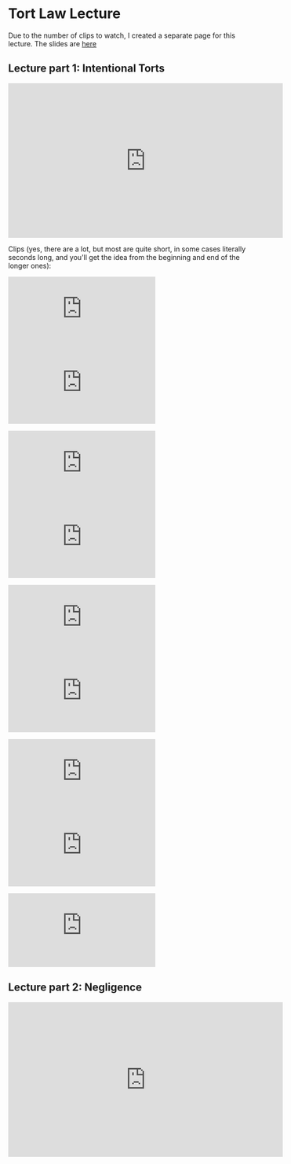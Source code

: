 # Tort Law Lecture

Due to the number of clips to watch, I created a separate page for this lecture. The slides are [here](https://jlingwall.github.io/LegalEnvironment/slides/buslaw_slides_ch07_torts.html#1)

## Lecture part 1: Intentional Torts

<iframe width="560" height="315" src="https://www.youtube.com/embed/qoeF9Fh8d7U" frameborder="0" allow="accelerometer; autoplay; encrypted-media; gyroscope; picture-in-picture" allowfullscreen></iframe>

Clips (yes, there are a lot, but most are quite short, in some cases literally seconds long, and you'll get the idea from the beginning and end of the longer ones):

<iframe width="300"  src="https://www.youtube.com/embed/gOwhG_y0HQg" frameborder="0" allow="accelerometer; autoplay; encrypted-media; gyroscope; picture-in-picture" allowfullscreen></iframe>

<iframe width="300" src="https://www.youtube.com/embed/fmwnxTjphHA" frameborder="0" allow="accelerometer; autoplay; encrypted-media; gyroscope; picture-in-picture" allowfullscreen></iframe>


<p> </p>
<iframe width="300" src="https://www.youtube.com/embed/ddXUQu9RC4U" frameborder="0" allow="accelerometer; autoplay; encrypted-media; gyroscope; picture-in-picture" allowfullscreen></iframe>

<iframe width="300" src="https://www.youtube.com/embed/rxDK-gjx_48" frameborder="0" allow="accelerometer; autoplay; encrypted-media; gyroscope; picture-in-picture" allowfullscreen></iframe>

<p> </p>

<iframe width="300" src="https://www.youtube.com/embed/xRlRAyulN4o" frameborder="0" allow="accelerometer; autoplay; encrypted-media; gyroscope; picture-in-picture" allowfullscreen></iframe>

<iframe width="300" src="https://www.youtube.com/embed/gK0omJb6sa8" frameborder="0" allow="accelerometer; autoplay; encrypted-media; gyroscope; picture-in-picture" allowfullscreen></iframe>

<p> </p>

<iframe width="300" src="https://www.youtube.com/embed/ihQ1-LQOkns" frameborder="0" allow="accelerometer; autoplay; encrypted-media; gyroscope; picture-in-picture" allowfullscreen></iframe>


<iframe width="300" src="https://www.youtube.com/embed/uAERYfeiYBc" frameborder="0" allow="accelerometer; autoplay; encrypted-media; gyroscope; picture-in-picture" allowfullscreen></iframe>

<p> </p>

<iframe width="300" src="https://www.youtube.com/embed/WBaQwGTHCL8" frameborder="0" allow="accelerometer; autoplay; encrypted-media; gyroscope; picture-in-picture" allowfullscreen></iframe>


## Lecture part 2: Negligence

<iframe width="560" height="315" src="https://www.youtube.com/embed/HDDKvdZaYmY" frameborder="0" allow="accelerometer; autoplay; encrypted-media; gyroscope; picture-in-picture" allowfullscreen></iframe>



